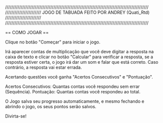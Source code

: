 ////////////////////////////////////////////////////////////////////////////////////////////
/////////////////////// JOGO DE TABUADA FEITO POR ANDREY (Quati_Rtd) ///////////////////////
////////////////////////////////////////////////////////////////////////////////////////////

== COMO JOGAR ==

Clique no botão "Começar" para iniciar o jogo.

Irá aparecer contas de multiplicação que você deve digitar a resposta na caixa de texto e clicar 
no botão "Calcular" para verificar a resposta, se a resposta estiver certa, o jogo irá dar um som 
e falar que está correto. Caso contrário, a resposta vai estar errada.

Acertando questões você ganha "Acertos Consecutivos" e "Pontuação".

Acertos Consecutivos: Quantas contas você respondeu sem errar (Sequência).
Pontuação: Quantas contas você respondeu ao total.

O Jogo salva seu progresso automaticamente, e mesmo fechando e abrindo o jogo, os seus pontos serão
salvos.

Divirta-se!
